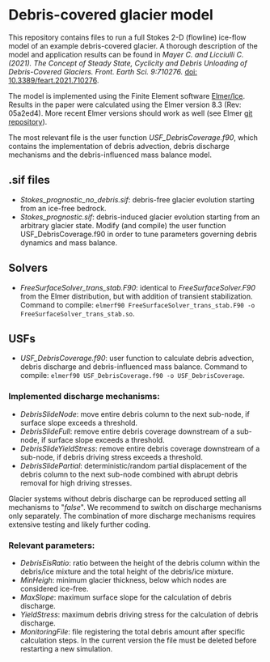 # Debris-covered glacier model

This repository contains files to run a full Stokes 2-D (flowline) ice-flow model of an example debris-covered glacier. A thorough description of the model and application results can be found in *Mayer C. and Licciulli C. (2021). The Concept of Steady State, Cyclicity and Debris Unloading of Debris-Covered Glaciers. Front. Earth Sci. 9:710276.* [doi: 10.3389/feart.2021.710276](https://doi.org/10.3389/feart.2021.710276).

The model is implemented using the Finite Element software [Elmer/Ice](http://elmerice.elmerfem.org/). Results in the paper were calculated using the Elmer version 8.3 (Rev: 05a2ed4). More recent Elmer versions should work as well (see Elmer [git repository](https://github.com/ElmerCSC/elmerfem)).

The most relevant file is the user function *USF_DebrisCoverage.f90*, which contains the implementation of debris advection, debris discharge mechanisms and the debris-influenced mass balance model.


## .sif files

* *Stokes_prognostic_no_debris.sif*: debris-free glacier evolution starting from an ice-free bedrock.
* *Stokes_prognostic.sif*: debris-induced glacier evolution starting from an arbitrary glacier state. Modify (and compile) the user function USF_DebrisCoverage.f90 in order to tune parameters governing debris dynamics and mass balance.

## Solvers

* *FreeSurfaceSolver_trans_stab.F90*: identical to *FreeSurfaceSolver.F90* from the Elmer distribution, but with addition of transient stabilization. Command to compile: ``elmerf90 FreeSurfaceSolver_trans_stab.F90 -o FreeSurfaceSolver_trans_stab.so``.

## USFs

* *USF_DebrisCoverage.f90*: user function to calculate debris advection, debris discharge and debris-influenced mass balance. Command to compile: ``elmerf90 USF_DebrisCoverage.f90 -o USF_DebrisCoverage``.

### Implemented discharge mechanisms:

* *DebrisSlideNode*: move entire debris column to the next sub-node, if surface slope exceeds a threshold.
* *DebrisSlideFull*: remove entire debris coverage downstream of a sub-node, if surface slope exceeds a threshold.
* *DebrisSlideYieldStress*: remove entire debris coverage downstream of a sub-node, if debris driving stress exceeds a threshold.
* *DebrisSlidePartial*: deterministic/random partial displacement of the debris column to the next sub-node combined with abrupt debris removal for high driving stresses.

Glacier systems without debris discharge can be reproduced setting all mechanisms to "*false*". We recommend to switch on discharge mechanisms only separately. The combination of more discharge mechanisms requires extensive testing and likely further coding.

### Relevant parameters:

* *DebrisEisRatio*: ratio between the height of the debris column within the debris/ice mixture and the total height of the debris/ice mixture.
* *MinHeigh*: minimum glacier thickness, below which nodes are considered ice-free.
* *MaxSlope*: maximum surface slope for the calculation of debris discharge.
* *YieldStress*: maximum debris driving stress for the calculation of debris discharge.
* *MonitoringFile*: file registering the total debris amount after specific calculation steps. In the current version the file must be deleted before restarting a new simulation.


